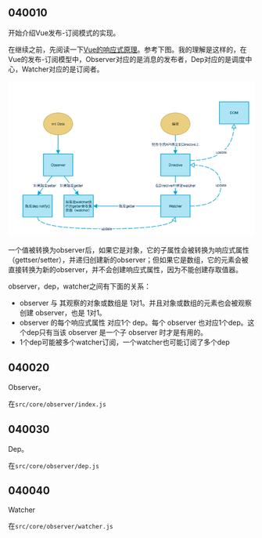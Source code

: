 ## 040010
开始介绍Vue发布-订阅模式的实现。

在继续之前，先阅读一下[Vue的响应式原理](https://cn.vuejs.org/v2/guide/reactivity.html#%E5%A6%82%E4%BD%95%E8%BF%BD%E8%B8%AA%E5%8F%98%E5%8C%96)。参考下图。我的理解是这样的，在Vue的发布-订阅模型中，Observer对应的是消息的发布者，Dep对应的是调度中心，Watcher对应的是订阅者。

![](./_images/Vue观察者模式.png)


一个值被转换为observer后，如果它是对象，它的子属性会被转换为响应式属性（gettser/setter），并递归创建新的observer；但如果它是数组，它的元素会被直接转换为新的observer，并不会创建响应式属性，因为不能创建存取值器。

observer，dep，watcher之间有下面的关系：
* observer 与 其观察的对象或数组是 1对1。并且对象或数组的元素也会被观察创建 observer，也是 1对1。
* observer 的每个响应式属性 对应1个 dep。每个 observer 也对应1个dep。这个dep只有当该 observer 是一个子 observer 时才是有用的。
* 1个dep可能被多个watcher订阅，一个watcher也可能订阅了多个dep

## 040020
Observer。

在````src/core/observer/index.js````

## 040030
Dep。

在````src/core/observer/dep.js````

## 040040
Watcher

在````src/core/observer/watcher.js````